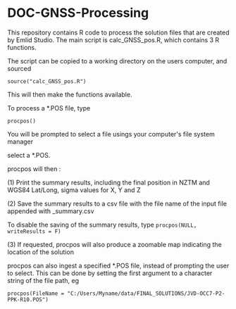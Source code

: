 # DOC-GNSS-Processing

This repository contains R code to process the solution files that are created by Emlid Studio.
The main script is calc_GNSS_pos.R, which contains 3 R functions.

The script can be copied to a working directory on the users computer, and sourced
```
source("calc_GNSS_pos.R")
```
This will then make the functions available.

To process a *.POS file, type

```procpos()```

You will be prompted to select a file usings your computer's file system manager

select a *.POS.

procpos will then :

(1) Print the summary results, including the final position in NZTM and WGS84 Lat/Long, sigma values for X, Y and Z

(2) Save the summary results to a csv file with the file name of the input file appended with _summary.csv

  To disable the saving of the summary results, type 
  ```procpos(NULL, writeResults = F) ```
  
(3) If requested, procpos will also produce a zoomable map indicating the location of the solution

procpos can also ingest a specified *.POS file, instead of prompting the user to select.
This can be done by setting the first argument to a character string of the file path,
eg 
```
procpos(FileName = "C:/Users/Myname/data/FINAL_SOLUTIONS/JVD-OCC7-P2-PPK-R10.POS")
```
